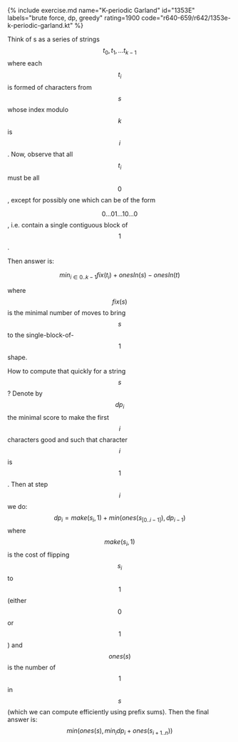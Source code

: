 {% include exercise.md name="K-periodic Garland" id="1353E" labels="brute force, dp, greedy" rating=1900 code="r640-659/r642/1353e-k-periodic-garland.kt" %}

Think of s as a series of strings $$t_0, t_1, \ldots t_{k-1}$$ where each $$t_i$$ is formed of characters from $$s$$ whose index modulo $$k$$ is $$i$$.  Now, observe that all $$t_i$$ must be all $$0$$, except for possibly one which can be of the form

$$0\ldots01\ldots10\ldots 0$$, i.e. contain a single contiguous block of $$1$$.

Then answer is:

$$min_{i \in 0..k-1} fix(t_i) + onesIn(s) - onesIn(t)$$

where $$fix(s)$$ is the minimal number of moves to bring $$s$$ to the single-block-of-$$1$$ shape.

How to compute that quickly for a string $$s$$?  Denote by $$dp_i$$ the minimal score to make the first $$i$$ characters good and such that character $$i$$ is $$1$$.  Then at step $$i$$ we do:  $$dp_i = make(s_i, 1) + min(ones(s_{[0..i-1]}), dp_{i-1})$$ where $$make(s_i, 1)$$ is the cost of flipping $$s_i$$ to $$1$$ (either $$0$$ or $$1$$) and $$ones(s)$$ is the number of $$1$$ in $$s$$ (which we can compute efficiently using prefix sums).  Then the final answer is: $$min(ones(s), min_i dp_i + ones(s_{i+1..n}))$$
